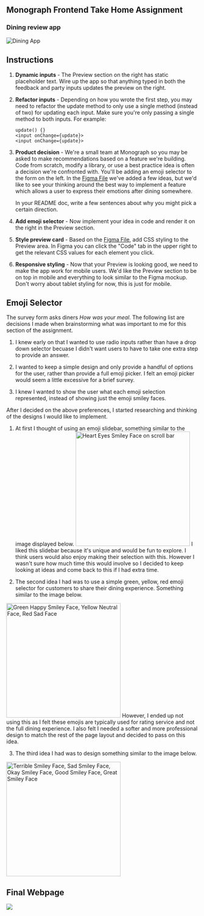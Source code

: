 ## Monograph Frontend Take Home Assignment 

### Dining review app

![Dining App](/app.png)

## Instructions

1. **Dynamic inputs** - The Preview section on the right has static placeholder text. Wire up the app so that anything typed in both the feedback and party inputs updates the preview on the right.
2. **Refactor inputs** - Depending on how you wrote the first step, you may need to refactor the update method to only use a single method (instead of two) for updating each input. Make sure you're only passing a single method to both inputs. For example:
    ```
    update() {}
    <input onChange={update}>
    <input onChange={update}>
    ```
3. **Product decision** - We're a small team at Monograph so you may be asked to make recommendations based on a feature we're building. Code from scratch, modify a library, or use a best practice idea is often a decision we're confronted with. You'll be adding an emoji selector to the form on the left. In the [Figma File](https://www.figma.com/file/jjqRhIa54hOakjjAWkpbmC/Take-home-frontend-test?node-id=0%3A1) we've added a few ideas, but we'd like to see your thinking around the best way to implement a feature which allows a user to express their emotions after dining somewhere.

    In your README doc, write a few sentences about why you might pick a certain direction.

4. **Add emoji selector** - Now implement your idea in code and render it on the right in the Preview section.
5. **Style preview card** - Based on the [Figma File](https://www.figma.com/file/jjqRhIa54hOakjjAWkpbmC/Take-home-frontend-test?node-id=0%3A1), add CSS styling to the Preview area. In Figma you can click the "Code" tab in the upper right to get the relevant CSS values for each element you click.
6. **Responsive styling** - Now that your Preview is looking good, we need to make the app work for mobile users. We'd like the Preview section to be on top in mobile and everything to look similar to the Figma mockup. Don't worry about tablet styling for now, this is just for mobile.

## Emoji Selector

The survey form asks diners *How was your meal*. The following list are decisions I made when brainstorming what was important to me for this section of the assignment. 

1) I knew early on that I wanted to use radio inputs rather than have a drop down selector becuase I didn't want users to have to take one extra step to provide an answer. 

2) I wanted to keep a simple design and only provide a handful of options for the user, rather than provide a full emoji picker. I felt an emoji picker would seem a little excessive for a brief survey.

3) I knew I wanted to show the user what each emoji selection represented, instead of showing just the emoji smiley faces. 

After I decided on the above preferences, I started researching and thinking of the designs I would like to implement. 

1) At first I thought of using an emoji slidebar, something similar to the image displayed below. 
 <img src="https://emd.diamonds/homepage/blog/images/50.jpg" alt="Heart Eyes Smiley Face on scroll bar" width="300px"> I liked this slidebar because it's unique and would be fun to explore. I think users would also enjoy making their selection with this. However I wasn't sure how much time this would involve so I decided to keep looking at ideas and come back to this if I had extra time. 

 2) The second idea I had was to use a simple green, yellow, red emoji selector for customers to share their dining experience. Something similar to the image below.  
 <img src="https://image.shutterstock.com/image-vector/vector-illustration-facial-expressions-smiley-260nw-735337456.jpg" alt="Green Happy Smiley Face, Yellow Neutral Face, Red Sad Face" width="300px">
 However, I ended up not using this as I felt these emojis are typically used for rating service and not the full dining experience. I also felt I needed a softer and more professional design to match the rest of the page layout and decided to pass on this idea.

 3) The third idea I had was to design something similar to the image below. 
 <img src="https://www.nicereply.com/blog/wp-content/uploads/2017/11/image8.png" alt="Terrible Smiley Face, Sad Smiley Face, Okay Smiley Face, Good Smiley Face, Great Smiley Face" width="300px"> 

## Final Webpage
<img src="monographreviewlaptopview.png">



